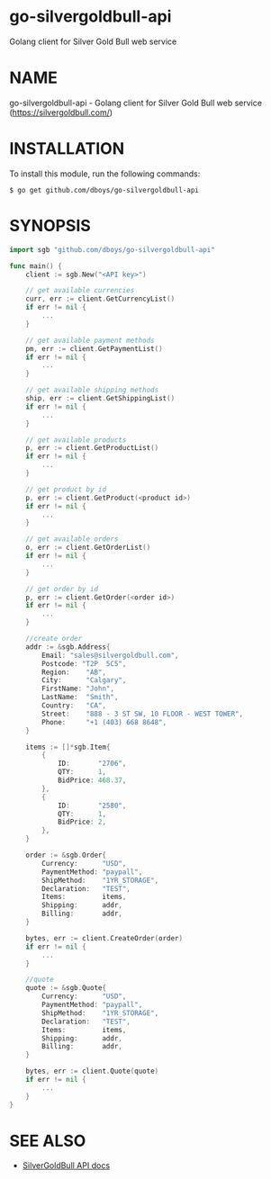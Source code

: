 # go-silvergoldbull-api
Golang client for Silver Gold Bull web service

# NAME

go-silvergoldbull-api - Golang client for Silver Gold Bull web service (https://silvergoldbull.com/)

# INSTALLATION

To install this module, run the following commands:

	$ go get github.com/dboys/go-silvergoldbull-api

# SYNOPSIS
```go
import sgb "github.com/dboys/go-silvergoldbull-api"

func main() {
	client := sgb.New("<API key>")

	// get available currencies
	curr, err := client.GetCurrencyList()
	if err != nil {
	 	...
	}

	// get available payment methods
	pm, err := client.GetPaymentList()
	if err != nil {
	 	...
	}

	// get available shipping methods
	ship, err := client.GetShippingList()
	if err != nil {
	 	...
	}

	// get available products
	p, err := client.GetProductList()
	if err != nil {
	 	...
	}

	// get product by id
	p, err := client.GetProduct(<product id>)
	if err != nil {
	 	...
	}

	// get available orders
	o, err := client.GetOrderList()
	if err != nil {
	 	...
	}

	// get order by id
	p, err := client.GetOrder(<order id>)
	if err != nil {
	 	...
	}

	//create order
	addr := &sgb.Address{
		Email: "sales@silvergoldbull.com",
		Postcode: "T2P 	5C5",
		Region:    "AB",
		City:      "Calgary",
		FirstName: "John",
		LastName:  "Smith",
		Country:   "CA",
		Street:    "888 - 3 ST SW, 10 FLOOR - WEST TOWER",
		Phone:     "+1 (403) 668 8648",
	}

	items := []*sgb.Item{
		{
			ID:       "2706",
			QTY:      1,
			BidPrice: 468.37,
		},
		{
			ID:       "2580",
			QTY:      1,
			BidPrice: 2,
		},
	}

	order := &sgb.Order{
		Currency:      "USD",
		PaymentMethod: "paypall",
		ShipMethod:    "1YR_STORAGE",
		Declaration:   "TEST",
		Items:         items,
		Shipping:      addr,
		Billing:       addr,
	}

	bytes, err := client.CreateOrder(order)
	if err != nil {
		...
	}

	//quote
	quote := &sgb.Quote{
	 	Currency:      "USD",
	 	PaymentMethod: "paypall",
	 	ShipMethod:    "1YR_STORAGE",
	 	Declaration:   "TEST",
	 	Items:         items,
	 	Shipping:      addr,
	 	Billing:       addr,
	}

	bytes, err := client.Quote(quote)
	if err != nil {
		...
	}
}
```

# SEE ALSO

- [SilverGoldBull API docs](https://silvergoldbull.com/api-docs)